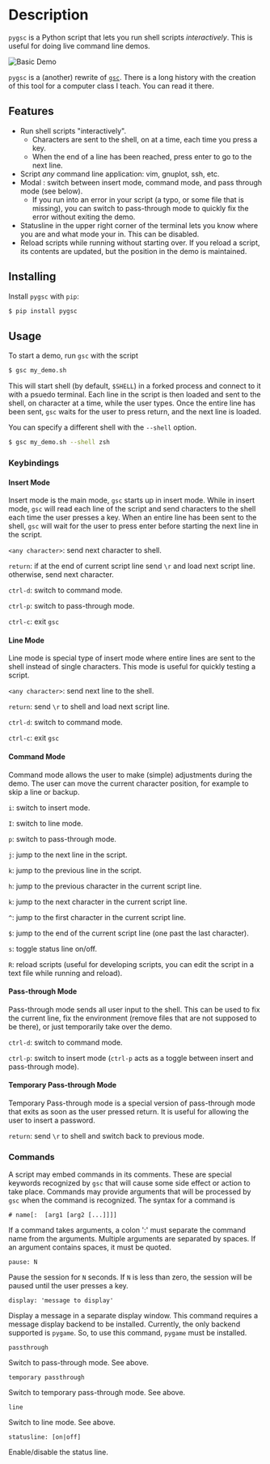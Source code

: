 # Description

`pygsc` is a Python script that lets you run shell scripts *interactively*. This is useful for doing live command line demos.

![Basic Demo](./demo/gsc-basic-demo.gif)

`pygsc` is a (another) rewrite of [`gsc`](https://github.com/CD3/gsc). There is a long history with the creation of this tool for a computer class I teach. You can read it
there.

## Features

- Run shell scripts "interactively".
    - Characters are sent to the shell, on at a time, each time you press a key.
    - When the end of a line has been reached, press enter to go to the next line.
- Script *any* command line application: vim, gnuplot, ssh, etc.
- Modal : switch between insert mode, command mode, and pass through mode (see below).
    - If you run into an error in your script (a typo, or some file that is missing), you can switch to pass-through mode to quickly fix the error without
      exiting the demo.
- Statusline in the upper right corner of the terminal lets you know where you are and what mode your in. This can be disabled.
- Reload scripts while running without starting over. If you reload a script, its contents are updated, but the position in the demo is maintained.

## Installing

Install `pygsc` with `pip`:

```bash
$ pip install pygsc
```

## Usage

To start a demo, run `gsc` with the script

```bash
$ gsc my_demo.sh
```

This will start shell (by default, `$SHELL`) in a forked process and connect to it with a psuedo terminal. Each line in the script
is then loaded and sent to the shell, on character at a time, while the user types. Once the entire line has been sent, `gsc` waits
for the user to press return, and the next line is loaded.

You can specify a different shell with the `--shell` option.

```bash
$ gsc my_demo.sh --shell zsh
```



### Keybindings

#### Insert Mode

Insert mode is the main mode, `gsc` starts up in insert mode. While in insert mode, `gsc` will read each line of the script and send
characters to the shell each time the user presses a key. When an entire line has been sent to the shell, `gsc` will wait for the user
to press enter before starting the next line in the script.

`<any character>`: send next character to shell.

`return`: if at the end of current script line send `\r` and load next script line. otherwise, send next character.

`ctrl-d`: switch to command mode.

`ctrl-p`: switch to pass-through mode.

`ctrl-c`: exit `gsc`

#### Line Mode

Line mode is special type of insert mode where entire lines are sent to the shell instead of single characters. This mode is useful for
quickly testing a script.

`<any character>`: send next line to the shell.

`return`: send `\r` to shell and load next script line.

`ctrl-d`: switch to command mode.

`ctrl-c`: exit `gsc`

#### Command Mode

Command mode allows the user to make (simple) adjustments during the demo. The user can move the current character position, for example
to skip a line or backup.

`i`: switch to insert mode.

`I`: switch to line mode.

`p`: switch to pass-through mode.

`j`: jump to the next line in the script.

`k`: jump to the previous line in the script.

`h`: jump to the previous character in the current script line.

`k`: jump to the next character in the current script line.

`^`: jump to the first character in the current script line.

`$`: jump to the end of the current script line (one past the last character).

`s`: toggle status line on/off.

`R`: reload scripts (useful for developing scripts, you can edit the script in a text file while running and reload).

#### Pass-through Mode

Pass-through mode sends all user input to the shell. This can be used to fix the current line, fix the environment (remove files that are not supposed to be there),
or just temporarily take over the demo.

`ctrl-d`: switch to command mode.

`ctrl-p`: switch to insert mode (`ctrl-p` acts as a toggle between insert and pass-through mode).

#### Temporary Pass-through Mode

Temporary Pass-through mode is a special version of pass-through mode that exits as soon as the user pressed return. It is useful for allowing the user to insert a password.

`return`: send `\r` to shell and switch back to previous mode.



### Commands

A script may embed commands in its comments. These are special keywords recognized by `gsc` that will cause
some side effect or action to take place. Commands may provide arguments that will be processed by `gsc` when
the command is recognized. The syntax for a command is

```
# name[:  [arg1 [arg2 [...]]]]
```

If a command takes arguments, a colon ':' must separate the command name from the arguments. Multiple arguments
are separated by spaces. If an argument contains spaces, it must be quoted.

`pause: N`

Pause the session for `N` seconds. If `N` is less than zero, the session will be paused until the user presses a key.

`display: 'message to display'`

Display a message in a separate display window. This command requires a message display backend to be installed.
Currently, the only backend supported is `pygame`. So, to use this command, `pygame` must be installed.

`passthrough`

Switch to pass-through mode. See above.

`temporary passthrough`

Switch to temporary pass-through mode. See above.

`line`

Switch to line mode. See above.

`statusline: [on|off]`

Enable/disable the status line.
